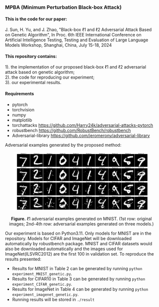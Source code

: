 ### MPBA (Minimum Perturbation Black-box Attack)
#### This is the code for our paper:<br>
J. Sun, H. Yu, and J. Zhao, "Black-box ℓ1 and ℓ2 Adversarial Attack Based on
Genetic Algorithm", In Proc. 6th IEEE International Conference on Artificial Intelligence Testing,
Testing and Evaluation of Large Language Models Workshop, Shanghai, China, July 15-18, 2024 

#### This repository contains:<br>
1). the implementation of our proposed black-box ℓ1 and ℓ2 adversarial attack based on genetic algorithm;<br>
2). the code for reproducing our experiment;<br>
3). our experimental results.<br>
#### Requirements
- pytorch
- torchvision
- numpy
- matplotlib
- torchattacks https://github.com/Harry24k/adversarial-attacks-pytorch
- robustbench https://github.com/RobustBench/robustbench
- Adversarial-library https://github.com/jeromerony/adversarial-library


Adversarial examples generated by the proposed method:
<p align="center">
    <img src="GA_AE_mnist_L1.png" width="450">
</p>
<p align="center">
<b>Figure.</b> ℓ1 adversarial examples generated on MNIST. (1st row: original images; 2nd-4th row: adversarial examples generated on three models.)
</p>

Our experiment is based on Python3.11. Only models for MNIST are in the repository. Models for CIFAR and ImageNet will be downloaded automatically by robustbench package. MNIST and CIFAR datasets would also be downloaded automatically and the images used for ImageNet(ILSVRC2012) are the first 100 in validation set. To reproduce the results presented:

- Results for MNIST in Table 2  can be generated by running  ```python experiment_MNIST_genetic.py```.<br>
- Results for CIFAR10 in Table 3 can be generated by running  ```python experiment_CIFAR_genetic.py```.<br>
- Results for ImageNet in Table 4 can be generated by running  ```python experiment_imagenet_genetic.py```.<br>
- Running results will be stored in ```./result```